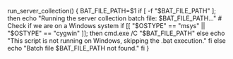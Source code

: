 run_server_collection() {
  BAT_FILE_PATH=$1
  if [ -f "$BAT_FILE_PATH" ]; then
    echo "Running the server collection batch file: $BAT_FILE_PATH..."
    # Check if we are on a Windows system
    if [[ "$OSTYPE" == "msys" || "$OSTYPE" == "cygwin" ]]; then
      cmd.exe /C "$BAT_FILE_PATH"
    else
      echo "This script is not running on Windows, skipping the .bat execution."
    fi
  else
    echo "Batch file $BAT_FILE_PATH not found."
  fi
}
